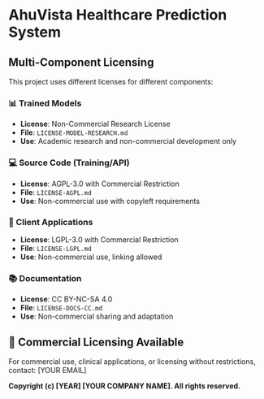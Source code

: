 # AhuVista Healthcare Prediction System
## Multi-Component Licensing

This project uses different licenses for different components:

### 📊 Trained Models
- **License**: Non-Commercial Research License
- **File**: `LICENSE-MODEL-RESEARCH.md`
- **Use**: Academic research and non-commercial development only

### 💻 Source Code (Training/API)
- **License**: AGPL-3.0 with Commercial Restriction
- **File**: `LICENSE-AGPL.md`
- **Use**: Non-commercial use with copyleft requirements

### 📱 Client Applications
- **License**: LGPL-3.0 with Commercial Restriction
- **File**: `LICENSE-LGPL.md`
- **Use**: Non-commercial use, linking allowed

### 📚 Documentation
- **License**: CC BY-NC-SA 4.0
- **File**: `LICENSE-DOCS-CC.md`
- **Use**: Non-commercial sharing and adaptation

## 💼 Commercial Licensing Available
For commercial use, clinical applications, or licensing without restrictions, contact: [YOUR EMAIL]

**Copyright (c) [YEAR] [YOUR COMPANY NAME]. All rights reserved.**
